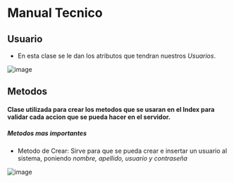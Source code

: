 # Manual Tecnico

## Usuario

- En esta clase se le dan los atributos que tendran nuestros _Usuarios_.

![image](https://user-images.githubusercontent.com/66295181/98757553-63b5fa80-2392-11eb-8a67-9c80bcfca8c9.png)

## Metodos 

#### Clase utilizada para crear los metodos que se usaran en el Index para validar cada accion que se pueda hacer en el servidor. 

##### Metodos mas importantes

- Metodo de Crear: Sirve para que se pueda crear e insertar un usuario al sistema, poniendo _nombre, apellido, usuario y contraseña_

![image](https://user-images.githubusercontent.com/66295181/98758062-7c72e000-2393-11eb-8d30-4589a6af72fe.png)

